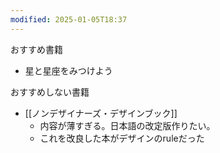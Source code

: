 ```yaml
---
modified: 2025-01-05T18:37
---
```

  

  

  

おすすめ書籍

- 星と星座をみつけよう

  

おすすめしない書籍

- [[ノンデザイナーズ・デザインブック]]
    - 内容が薄すぎる。日本語の改定版作りたい。
    - これを改良した本がデザインのruleだった